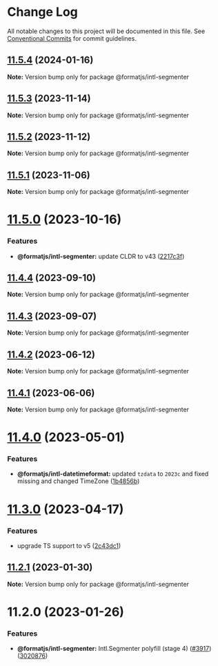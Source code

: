 # Change Log

All notable changes to this project will be documented in this file.
See [Conventional Commits](https://conventionalcommits.org) for commit guidelines.

## [11.5.4](https://github.com/formatjs/formatjs/compare/@formatjs/intl-segmenter@11.5.3...@formatjs/intl-segmenter@11.5.4) (2024-01-16)

**Note:** Version bump only for package @formatjs/intl-segmenter

## [11.5.3](https://github.com/formatjs/formatjs/compare/@formatjs/intl-segmenter@11.5.2...@formatjs/intl-segmenter@11.5.3) (2023-11-14)

**Note:** Version bump only for package @formatjs/intl-segmenter

## [11.5.2](https://github.com/formatjs/formatjs/compare/@formatjs/intl-segmenter@11.5.1...@formatjs/intl-segmenter@11.5.2) (2023-11-12)

**Note:** Version bump only for package @formatjs/intl-segmenter

## [11.5.1](https://github.com/formatjs/formatjs/compare/@formatjs/intl-segmenter@11.5.0...@formatjs/intl-segmenter@11.5.1) (2023-11-06)

**Note:** Version bump only for package @formatjs/intl-segmenter

# [11.5.0](https://github.com/formatjs/formatjs/compare/@formatjs/intl-segmenter@11.4.4...@formatjs/intl-segmenter@11.5.0) (2023-10-16)

### Features

* **@formatjs/intl-segmenter:** update CLDR to v43 ([2217c3f](https://github.com/formatjs/formatjs/commit/2217c3f0d7758b96127761bcd28f522641ab9e11))

## [11.4.4](https://github.com/formatjs/formatjs/compare/@formatjs/intl-segmenter@11.4.3...@formatjs/intl-segmenter@11.4.4) (2023-09-10)

**Note:** Version bump only for package @formatjs/intl-segmenter

## [11.4.3](https://github.com/formatjs/formatjs/compare/@formatjs/intl-segmenter@11.4.2...@formatjs/intl-segmenter@11.4.3) (2023-09-07)

**Note:** Version bump only for package @formatjs/intl-segmenter

## [11.4.2](https://github.com/formatjs/formatjs/compare/@formatjs/intl-segmenter@11.4.1...@formatjs/intl-segmenter@11.4.2) (2023-06-12)

**Note:** Version bump only for package @formatjs/intl-segmenter

## [11.4.1](https://github.com/formatjs/formatjs/compare/@formatjs/intl-segmenter@11.4.0...@formatjs/intl-segmenter@11.4.1) (2023-06-06)

**Note:** Version bump only for package @formatjs/intl-segmenter

# [11.4.0](https://github.com/formatjs/formatjs/compare/@formatjs/intl-segmenter@11.3.0...@formatjs/intl-segmenter@11.4.0) (2023-05-01)

### Features

* **@formatjs/intl-datetimeformat:** updated `tzdata` to `2023c` and fixed missing and changed TimeZone ([1b4856b](https://github.com/formatjs/formatjs/commit/1b4856b11c32c6ac99aa8795ee487c92b4d9d9c9))

# [11.3.0](https://github.com/formatjs/formatjs/compare/@formatjs/intl-segmenter@11.2.1...@formatjs/intl-segmenter@11.3.0) (2023-04-17)

### Features

* upgrade TS support to v5 ([2c43dc1](https://github.com/formatjs/formatjs/commit/2c43dc1275d7ca940fae80419e3d6e4143bfbfef))

## [11.2.1](https://github.com/formatjs/formatjs/compare/@formatjs/intl-segmenter@11.2.0...@formatjs/intl-segmenter@11.2.1) (2023-01-30)

**Note:** Version bump only for package @formatjs/intl-segmenter

# 11.2.0 (2023-01-26)

### Features

* **@formatjs/intl-segmenter:** Intl.Segmenter polyfill (stage 4) ([#3917](https://github.com/formatjs/formatjs/issues/3917)) ([3020876](https://github.com/formatjs/formatjs/commit/3020876427facd51c44c5e945b66cb70d94224ab))
